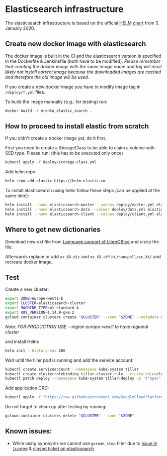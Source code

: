 # Elasticsearch infrastructure

The elasticsearch infrastructure is based on the official [HELM chart](https://github.com/elastic/helm-charts) from 3. January 2020.

## Create new docker image with elasticsearch

The docker image is built in the CI and the elasticsearch version is specified in the Dockerfile & Jenkinsfile (both have to be modified).
_Please remember that creating the docker image with the same image name and tag will most likely not install correct image because the downloaded images are cached and therefore the old image will be used._

If you create a new docker image you have to modify image tag in `/deploy/*.yml` files.

To build the image manually (e.g.: for testing) run:
```bash
docker build -t erento_elastic_search .
```

## How to proceed to install elastic from scratch

If you didn't create a docker image yet, do it first.

First you need to create a StorageClass to be able to claim a volume with SSD type. Please run: (this has to be executed only once)
```bash
kubectl apply -f deploy/storage-class.yml
```

Add helm repo
```bash
helm repo add elastic https://helm.elastic.co
```

To install elasticsearch using helm follow these steps (can be applied at the same time):
```bash
helm install --name elasticsearch-master --values deploy/master.yml elastic/elasticsearch
helm install --name elasticsearch-data --values deploy/data.yml elastic/elasticsearch
helm install --name elasticsearch-client --values deploy/client.yml elastic/elasticsearch
```

## Where to get new dictionaries
Download new oxt file from [Language support of LibreOffice](https://wiki.documentfoundation.org/Language_support_of_LibreOffice) and unzip the file.

Afterwards replace or add `xx_XX.dic` and `xx_XX.aff` in `/hunspell/xx_XX/` and recreate docker image.

## Test
Create a new cluster:
```bash
export ZONE=europe-west1-b
export CLUSTER=elasticsearch-cluster
export MACHINE_TYPE=n1-standard-4
export K8S_VERSION=1.14.9-gke.2
gcloud container clusters create "$CLUSTER" --zone "$ZONE" --metadata disable-legacy-endpoints=true --enable-ip-alias --max-pods-per-node 20 --cluster-version "$K8S_VERSION" --disk-type pd-ssd --enable-autoupgrade --enable-stackdriver-kubernetes --image-type COS --machine-type "$MACHINE_TYPE" --node-version "$K8S_VERSION" --preemptible
```

_Note: FOR PRODUCTION USE --region europe-west1 to have regional cluster_

and install Helm:

```bash
helm init --history-max 200
```

Wait until the tiller pod is running and add the service account:
```bash
kubectl create serviceaccount --namespace kube-system tiller
kubectl create clusterrolebinding tiller-cluster-rule --clusterrole=cluster-admin --serviceaccount=kube-system:tiller
kubectl patch deploy --namespace kube-system tiller-deploy -p '{"spec":{"template":{"spec":{"serviceAccount":"tiller"}}}}'
```

Add application CRD:
```bash
kubectl apply -f "https://raw.githubusercontent.com/GoogleCloudPlatform/marketplace-k8s-app-tools/master/crd/app-crd.yaml"
```

Do not forget to clean up after testing by running:
```bash
gcloud container clusters delete "$CLUSTER" --zone "$ZONE"
```

## Known issues:
- While using synonyms we cannot use `german_stop` filter due to [issue in Lucene](https://issues.apache.org/jira/browse/LUCENE-8137) & [closed ticket on elasticsearch](https://github.com/elastic/elasticsearch/issues/28838)
